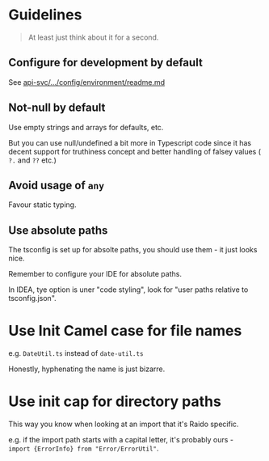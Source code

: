 
# Guidelines

> At least just think about it for a second.


## Configure for development by default

See [api-svc/.../config/environment/readme.md](/api-svc/spring/src/main/java/raido/apisvc/spring/config/environment/readme.md)


## Not-null by default

Use empty strings and arrays for defaults, etc.

But you can use null/undefined a bit more in Typescript code since it has 
decent support for truthiness concept and better handling of falsey values 
( `?.`  and `??`  etc.)


## Avoid usage of `any`

Favour static typing.


## Use absolute paths

The tsconfig is set up for absolte paths, you should use them - it just looks
nice.

Remember to configure your IDE for absolute paths.

In IDEA, tye option is uner "code styling", look for "user paths relative to 
tsconfig.json".


# Use Init Camel case for file names

e.g. `DateUtil.ts` instead of `date-util.ts`

Honestly, hyphenating the name is just bizarre.


# Use init cap for directory paths

This way you know when looking at an import that it's Raido specific.

e.g. if the import path starts with a capital letter, it's probably ours -  
`import {ErrorInfo} from "Error/ErrorUtil"`.


